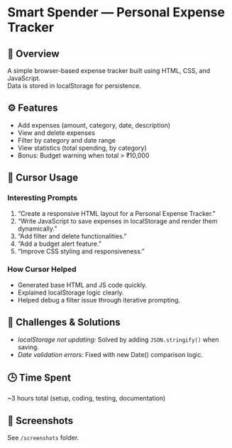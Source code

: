 # Smart Spender — Personal Expense Tracker

## 📘 Overview
A simple browser-based expense tracker built using HTML, CSS, and JavaScript.  
Data is stored in localStorage for persistence.

## ⚙️ Features
- Add expenses (amount, category, date, description)
- View and delete expenses
- Filter by category and date range
- View statistics (total spending, by category)
- Bonus: Budget warning when total > ₹10,000

## 🧠 Cursor Usage
### Interesting Prompts
1. “Create a responsive HTML layout for a Personal Expense Tracker.”
2. “Write JavaScript to save expenses in localStorage and render them dynamically.”
3. “Add filter and delete functionalities.”
4. “Add a budget alert feature.”
5. “Improve CSS styling and responsiveness.”

### How Cursor Helped
- Generated base HTML and JS code quickly.
- Explained localStorage logic clearly.
- Helped debug a filter issue through iterative prompting.

## 🧩 Challenges & Solutions
- *localStorage not updating:* Solved by adding `JSON.stringify()` when saving.
- *Date validation errors:* Fixed with new Date() comparison logic.

## 🕒 Time Spent
~3 hours total (setup, coding, testing, documentation)

## 📸 Screenshots
See `/screenshots` folder.


